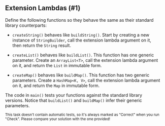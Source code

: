 ## Extension Lambdas (#1)

Define the following functions so they behave the same as their standard
library counterparts:

- `createString()` behaves like `buildString()`. Start by creating a new
instance of `StringBuilder`, call the extension lambda argument on it, then
return the `String` result.

- `createList()` behaves like `buildList()`. This function has one generic
parameter. Create an `ArrayList<T>`, call the extension lambda argument on it,
and return the `List` in immutable form.

- `createMap()` behaves like `buildMap()`. This function has two generic
parameters. Create a `HashMap<K, V>`, call the extension lambda argument on it,
and return the `Map` in immutable form.

The code in `main()` tests your functions against the standard library
versions. Notice that `buildList()` and `buildMap()` infer their generic
parameters.

<sub> This task doesn't contain automatic tests,
so it's always marked as "Correct" when you run "Check".
Please compare your solution with the one provided! </sub>
